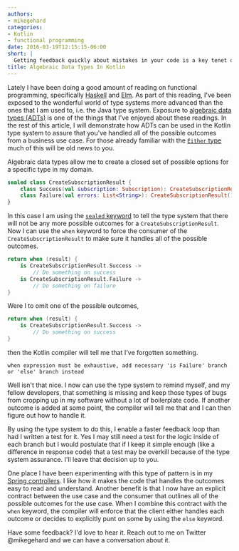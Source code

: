 ```yaml
---
authors:
- mikegehard
categories:
- Kotlin
- functional programming
date: 2016-03-19T12:15:15-06:00
short: |
  Getting feedback quickly about mistakes in your code is a key tenet of agile development. This article will show you how to use algebraic data types and the Kotlin compiler to get fast feedback when you have missed handling a response type for a business use case.
title: Algebraic Data Types In Kotlin
---
```


Lately I have been doing a good amount of reading on functional programming, specifically [Haskell](http://haskellbook.com/) and [Elm](http://elm-lang.org/). As part of this reading, I've been exposed to the wonderful world of type systems more advanced than the ones that I am used to, i.e. the Java type system. Exposure to [algebraic data types (ADTs)](https://en.wikipedia.org/wiki/Algebraic_data_type) is one of the things that I've enjoyed about these readings. In the rest of this article, I will demonstrate how ADTs can be used in the Kotlin type system to assure that you've handled all of the possible outcomes from a business use case. For those already familiar with the [`Either` type](https://hackage.haskell.org/package/base-4.8.2.0/docs/Data-Either.html) much of this will be old news to you.

Algebraic data types allow me to create a closed set of possible options for a specific type in my domain.

```kotlin
sealed class CreateSubscriptionResult {
    class Success(val subscription: Subscription): CreateSubscriptionResult()
    class Failure(val errors: List<String>): CreateSubscriptionResult()
}
```

In this case I am using the [`sealed` keyword](https://kotlinlang.org/docs/reference/classes.html#sealed-classes) to tell the type system that there will not be any more possible outcomes for a `CreateSubscriptionResult`. Now I can use the `when` keyword to force the consumer of the `CreateSubscriptionResult` to make sure it handles all of the possible outcomes.

```kotlin
return when (result) {
    is CreateSubscriptionResult.Success ->
        // Do something on success
    is CreateSubscriptionResult.Failure ->
        // Do something on failure
}
```

Were I to omit one of the possible outcomes,

```kotlin
return when (result) {
    is CreateSubscriptionResult.Success ->
        // Do something on success
}
```

then the Kotlin compiler will tell me that I've forgotten something.

```
when expression must be exhaustive, add necessary 'is Failure' branch or 'else' branch instead
```

Well isn't that nice. I now can use the type system to remind myself, and my fellow developers, that something is missing and keep those types of bugs from cropping up in my software without a lot of boilerplate code. If another outcome is added at some point, the compiler will tell me that and I can then figure out how to handle it.

By using the type system to do this, I enable a faster feedback loop than had I written a test for it. Yes I may still need a test for the logic inside of each branch but I would postulate that if I keep it simple enough (like a difference in response code) that a test may be overkill because of the type system assurance. I'll leave that decision up to you.

One place I have been experimenting with this type of pattern is in my [Spring controllers](https://github.com/mikegehard/user-management-evolution-kotlin/blob/master/applications/ums/src/main/kotlin/com/example/ums/subscriptions/SubscriptionsController.kt#L36-L47). I like how it makes the code that handles the outcomes easy to read and understand. Another benefit is that I now have an explicit contract between the use case and the consumer that outlines all of the possible outcomes for the use case. When I combine this contract with the `when` keyword, the compiler will enforce that the client either handles each outcome or decides to explicitly punt on some by using the `else` keyword.

Have some feedback? I'd love to hear it. Reach out to me on Twitter @mikegehard and we can have a conversation about it.
